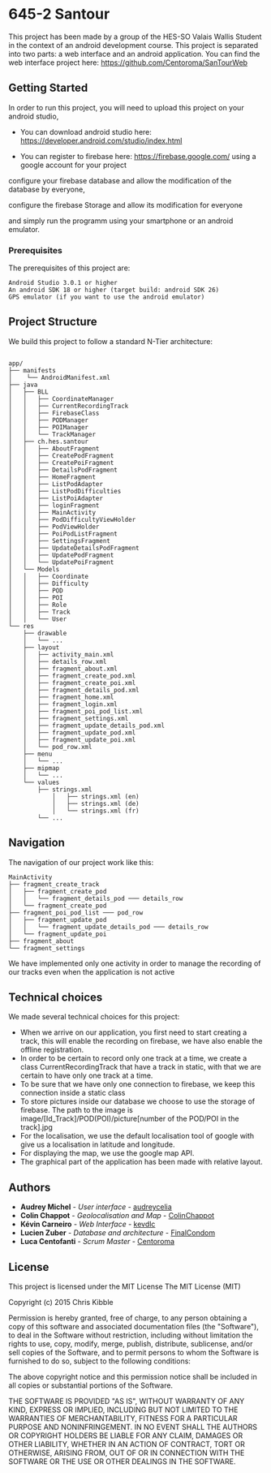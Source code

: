 # 645-2 Santour

This project has been made by a group of the HES-SO Valais Wallis Student in the context of an android development course.
This project is separated into two parts: a web interface and an android application.
You can find the web interface project here: https://github.com/Centoroma/SanTourWeb

## Getting Started

In order to run this project, you will need to upload this project on your android studio, 

* You can download android studio here: https://developer.android.com/studio/index.html

* You can register to firebase here: https://firebase.google.com/ using a google account for your project

configure your firebase database and allow the modification of the database by everyone, 

configure the firebase Storage and allow its modification for everyone

and simply run the programm using your smartphone or an android emulator.

### Prerequisites

The prerequisites of this project are: 
```
Android Studio 3.0.1 or higher
An android SDK 18 or higher (target build: android SDK 26)
GPS emulator (if you want to use the android emulator)
```

## Project Structure

We build this project to follow a standard N-Tier architecture:
```

app/
├── manifests
│    └── AndroidManifest.xml
├── java
│   ├── BLL
│   │   ├── CoordinateManager
│   │   ├── CurrentRecordingTrack
│   │   ├── FirebaseClass
│   │   ├── PODManager
│   │   ├── POIManager
│   │   └── TrackManager
│   ├── ch.hes.santour
│   │   ├── AboutFragment
│   │   ├── CreatePodFragment
│   │   ├── CreatePoiFragment
│   │   ├── DetailsPodFragment
│   │   ├── HomeFragment
│   │   ├── ListPodAdapter
│   │   ├── ListPodDifficulties
│   │   ├── ListPoiAdapter
│   │   ├── loginFragment
│   │   ├── MainActivity
│   │   ├── PodDifficultyViewHolder
│   │   ├── PodViewHolder
│   │   ├── PoiPodListFragment
│   │   ├── SettingsFragment
│   │   ├── UpdateDetailsPodFragment
│   │   ├── UpdatePodFragment
│   │   └── UpdatePoiFragment
│   └── Models
│   │   ├── Coordinate
│   │   ├── Difficulty
│   │   ├── POD
│   │   ├── POI
│   │   ├── Role
│   │   ├── Track
│   │   └── User
└── res
    ├── drawable
    │   └── ...
    ├── layout
    │   ├── activity_main.xml
    │   ├── details_row.xml
    │   ├── fragment_about.xml
    │   ├── fragment_create_pod.xml
    │   ├── fragment_create_poi.xml
    │   ├── fragment_details_pod.xml
    │   ├── fragment_home.xml
    │   ├── fragment_login.xml
    │   ├── fragment_poi_pod_list.xml
    │   ├── fragment_settings.xml
    │   ├── fragment_update_details_pod.xml
    │   ├── fragment_update_pod.xml
    │   ├── fragment_update_poi.xml
    │   └── pod_row.xml
    ├── menu
    │   └── ...
    ├── mipmap
    │   └── ...
    └── values
        ├── strings.xml
            │   ├── strings.xml (en)
            │   ├── strings.xml (de)
            │   └── strings.xml (fr)
        └── ...
```

## Navigation

The navigation of our project work like this:
```
MainActivity
├── fragment_create_track
│   ├── fragment_create_pod
│   │   └── fragment_details_pod ─── details_row
│   └── fragment_create_pod
├── fragment_poi_pod_list ─── pod_row
│   ├── fragment_update_pod
│   │   └── fragment_update_details_pod ─── details_row
│   └── fragment_update_poi
├── fragment_about
└── fragment_settings
```

We have implemented only one activity in order to manage the recording of our tracks even when the application is not active

## Technical choices

We made several technical choices for this project: 
* When we arrive on our application, you first need to start creating a track, this will enable the recording on firebase, we have also enable the offline registration.
* In order to be certain to record only one track at a time, we create a class CurrentRecordingTrack that have a track in static, with that we are certain to have only one track at a time.
* To be sure that we have only one connection to firebase, we keep this connection inside a static class
* To store pictures inside our database we choose to use the storage of firebase. The path to the image is image/[Id_Track]/POD(POI)/picture[number of the POD/POI in the track].jpg
* For the localisation, we use the default localisation tool of google with give us a localisation in latitude and longitude.
* For displaying the map, we use the google map API.
* The graphical part of the application has been made with relative layout.

## Authors

* **Audrey Michel** - *User interface* - [audreycelia](https://github.com/audreycelia)
* **Colin Chappot** - *Geolocalisation and Map* - [ColinChappot](https://github.com/ColinChappot)
* **Kévin Carneiro** - *Web Interface* - [kevdlc](https://github.com/kevdlc)
* **Lucien Zuber** - *Database and architecture* - [FinalCondom](https://github.com/FinalCondom)
* **Luca Centofanti** - *Scrum Master* - [Centoroma](https://github.com/Centoroma)

## License

This project is licensed under the MIT License
The MIT License (MIT)

Copyright (c) 2015 Chris Kibble

Permission is hereby granted, free of charge, to any person obtaining a copy of this software and associated documentation files (the "Software"), to deal in the Software without restriction, including without limitation the rights to use, copy, modify, merge, publish, distribute, sublicense, and/or sell copies of the Software, and to permit persons to whom the Software is furnished to do so, subject to the following conditions:

The above copyright notice and this permission notice shall be included in all copies or substantial portions of the Software.

THE SOFTWARE IS PROVIDED "AS IS", WITHOUT WARRANTY OF ANY KIND, EXPRESS OR IMPLIED, INCLUDING BUT NOT LIMITED TO THE WARRANTIES OF MERCHANTABILITY, FITNESS FOR A PARTICULAR PURPOSE AND NONINFRINGEMENT. IN NO EVENT SHALL THE AUTHORS OR COPYRIGHT HOLDERS BE LIABLE FOR ANY CLAIM, DAMAGES OR OTHER LIABILITY, WHETHER IN AN ACTION OF CONTRACT, TORT OR OTHERWISE, ARISING FROM, OUT OF OR IN CONNECTION WITH THE SOFTWARE OR THE USE OR OTHER DEALINGS IN THE SOFTWARE.

